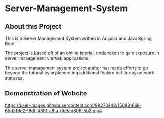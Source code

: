 # Server-Management-System

## About this Project
This is a Server Management System written in Angular and Java Spring Boot. 

The project is based off of an [online tutorial](https://youtu.be/1zCvBCqmUuo), undertaken to gain exposure in server management via web applications.

This server management system project author has made efforts to go beyond the tutorial by implementing additional feature to filter by network statuses.

## Demonstration of Website
https://user-images.githubusercontent.com/98270848/150881669-65d3f6e2-18df-439f-a81a-db9ad806e5b2.mp4

